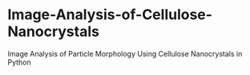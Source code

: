 # Image-Analysis-of-Cellulose-Nanocrystals
Image Analysis of Particle Morphology Using Cellulose Nanocrystals in Python 
